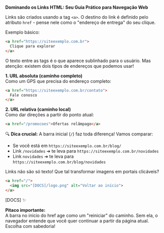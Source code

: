 

**Dominando os Links HTML: Seu Guia Prático para Navegação Web**

Links são criados usando a tag `<a>`. O destino do link é definido pelo atributo `href` - pense nele como o "endereço de entrega" do seu clique.

Exemplo básico:

```html
<a href="https://siteexemplo.com.br">
  Clique para explorar
</a>
```

O texto entre as tags é o que aparece sublinhado para o usuário. Mas atenção: existem dois tipos de endereços que podemos usar!

**1. URL absoluta (caminho completo)**  
Como um GPS que precisa do endereço completo:

```html
<a href="https://siteexemplo.com.br/contato">
  Fale conosco
</a>
```

**2. URL relativa (caminho local)**  
Como dar direções a partir do ponto atual:

```html
<a href="/promocoes">Ofertas relâmpago</a>
```

🔍 **Dica crucial:** A barra inicial (`/`) faz toda diferença! Vamos comparar:

- Se você está em `https://siteexemplo.com.br/blog/`
- Link `/novidades` ➔ te leva para `https://siteexemplo.com.br/novidades`
- Link `novidades` ➔ te leva para `https://siteexemplo.com.br/blog/novidades`

Links não são só texto! Que tal transformar imagens em portais clicáveis?

```html
<a href="/">
  <img src="[DOCS]/logo.png" alt="Voltar ao início">
</a>
```

[DOCS] ✨

**Pitaco importante:**  
A barra no início do href age como um "reiniciar" do caminho. Sem ela, o navegador entende que você quer continuar a partir da página atual. Escolha com sabedoria!